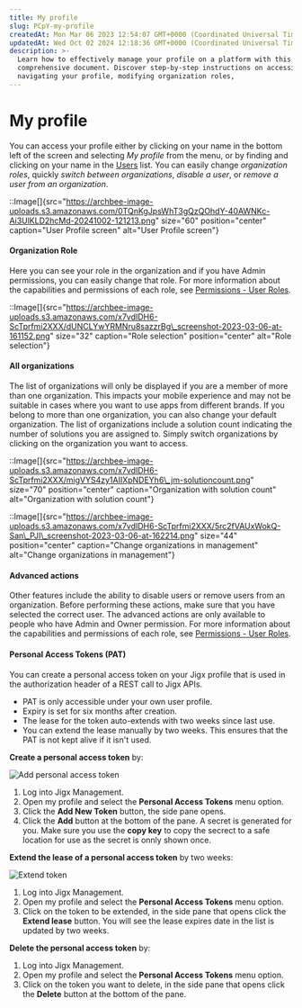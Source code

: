 ```yaml
---
title: My profile
slug: PCpY-my-profile
createdAt: Mon Mar 06 2023 12:54:07 GMT+0000 (Coordinated Universal Time)
updatedAt: Wed Oct 02 2024 12:18:36 GMT+0000 (Coordinated Universal Time)
description: >-
  Learn how to effectively manage your profile on a platform with this
  comprehensive document. Discover step-by-step instructions on accessing and
  navigating your profile, modifying organization roles,
---
```


# My profile

You can access your profile either by clicking on your name in the bottom left of the screen and selecting _My profile_ from the menu, or by finding and clicking on your name in the [Users](Users.md) list. You can easily change _organization roles_, quickly _switch between organizations_, _disable a user_, or _remove a user from an organization_.

::Image\[]{src="https://archbee-image-uploads.s3.amazonaws.com/0TQnKgJpsWhT3gQzQOhdY-40AWNKc-Ai3UlKLD2hcMd-20241002-121213.png" size="60" position="center" caption="User Profile screen" alt="User Profile screen"}

#### Organization Role

Here you can see your role in the organization and if you have Admin permissions, you can easily change that role. For more information about the capabilities and permissions of each role, see [Permissions - User Roles](<Permissions - User Roles.md>).

::Image\[]{src="https://archbee-image-uploads.s3.amazonaws.com/x7vdIDH6-ScTprfmi2XXX/dUNCLYwYRMNru8sazzrBg\_screenshot-2023-03-06-at-161152.png" size="32" caption="Role selection" position="center" alt="Role selection"}

#### All organizations

The list of organizations will only be displayed if you are a member of more than one organization. This impacts your mobile experience and may not be suitable in cases where you want to use apps from different brands. If you belong to more than one organization, you can also change your default organization. The list of organizations include a solution count indicating the number of solutions you are assigned to. Simply switch organizations by clicking on the organization you want to access.

::Image\[]{src="https://archbee-image-uploads.s3.amazonaws.com/x7vdIDH6-ScTprfmi2XXX/migVYS4zy1AIIXpNDEYh6\_jm-solutioncount.png" size="70" position="center" caption="Organization with solution count" alt="Organization with solution count"}

::Image\[]{src="https://archbee-image-uploads.s3.amazonaws.com/x7vdIDH6-ScTprfmi2XXX/5rc2fVAUxWokQ-San\_PJI\_screenshot-2023-03-06-at-162214.png" size="44" position="center" caption="Change organizations in management" alt="Change organizations in management"}

#### Advanced actions

Other features include the ability to disable users or remove users from an organization. Before performing these actions, make sure that you have selected the correct user. The advanced actions are only available to people who have Admin and Owner permission. For more information about the capabilities and permissions of each role, see [Permissions - User Roles](<Permissions - User Roles.md>).

#### Personal Access Tokens (PAT)

You can create a personal access token on your Jigx profile that is used in the authorization header of a REST call to Jigx APIs.

* PAT is only accessible under your own user profile.
* Expiry is set for six months after creation.
* The lease for the token auto-extends with two weeks since last use.
* You can extend the lease manually by two weeks. This ensures that the PAT is not kept alive if it isn't used.

**Create a personal access token** by:

![Add personal access token](https://archbee-image-uploads.s3.amazonaws.com/x7vdIDH6-ScTprfmi2XXX/RfNiCAVMSSNmvZdc9a_0E_jm-patcreate.png)

1. Log into Jigx Management.
2. Open my profile and select the **Personal Access Tokens** menu option.
3. Click the **Add New Token** button, the side pane opens.
4. Click the **Add** button at the bottom of the pane. A secret is generated for you. Make sure you use the **copy key** to copy the secrect to a safe location for use as the secret is onnly shown once.

**Extend the lease of a personal access token** by two weeks:

![Extend token](https://archbee-image-uploads.s3.amazonaws.com/x7vdIDH6-ScTprfmi2XXX/Joan23MWAMu_Zt46jJXAM_jm-patextend.png)

1. Log into Jigx Management.
2. Open my profile and select the **Personal Access Tokens** menu option.
3. Click on the token to be extended, in the side pane that opens click the **Extend lease** button. You will see the lease expires date in the list is updated by two weeks.

**Delete the personal access token** by:

1. Log into Jigx Management.
2. Open my profile and select the **Personal Access Tokens** menu option.
3. Click on the token you want to delete, in the side pane that opens click the **Delete** button at the bottom of the pane.
